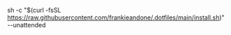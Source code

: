 sh -c "$(curl -fsSL https://raw.githubusercontent.com/frankieandone/.dotfiles/main/install.sh)" --unattended
